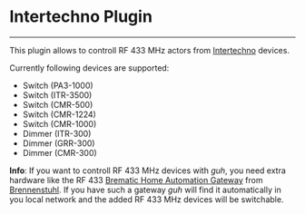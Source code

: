 # Intertechno Plugin
--------------------------------------------

This plugin allows to controll RF 433 MHz actors from [Intertechno](http://intertechno.at/) devices.

Currently following devices are supported:

* Switch (PA3-1000)
* Switch (ITR-3500)
* Switch (CMR-500)
* Switch (CMR-1224)
* Switch (CMR-1000)
* Dimmer (ITR-300)
* Dimmer (GRR-300)
* Dimmer (CMR-300)

**Info**: If you want to controll RF 433 MHz devices with *guh*, you need extra hardware like the RF 433 [Brematic Home Automation Gateway](http://www.brennenstuhl.de/de-DE/steckdosenleisten-schaltgeraete-und-adapter/brematic-hausautomation/brematic-home-automation-gateway-gwy-433-3.html) from [Brennenstuhl](http://www.brennenstuhl.de/). If you have such a gateway *guh* will find it automatically in you local network and the added RF 433 MHz devices will be switchable.